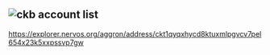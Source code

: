 ![ckb account list](https://user-images.githubusercontent.com/72917728/128796849-edfcd3b8-1629-4faf-b035-e9879ad56361.PNG)
---
https://explorer.nervos.org/aggron/address/ckt1qyqxhycd8ktuxmlpgvcv7pel654x23k5xxpssvp7gw
